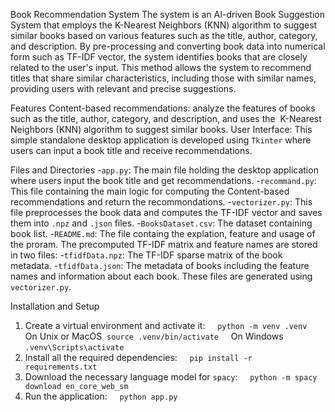 
Book Recommendation System
The system is an AI-driven Book Suggestion System that employs the K-Nearest Neighbors (KNN) algorithm to suggest similar books based on various features such as the title, author, category, and description. By pre-processing and converting book data into numerical form such as TF-IDF vector, the system identifies books that are closely related to the user's input. This method allows the system to recommend titles that share similar characteristics, including those with similar names, providing users with relevant and precise suggestions.

Features
Content-based recommendations: analyze the features of books such as the title, author, category, and description, and uses the  K-Nearest Neighbors (KNN) algorithm to suggest similar books.
User Interface: This simple standalone desktop application is developed using `Tkinter` where users can input a book title and receive recommendations.

Files and Directories
-`app.py`: The main file holding the desktop application where users input the book title and get recommendations.
-`recommand.py`: This file containing the main logic for computing the Content-based recommendations and return the recommondations.
-`vectorizer.py`: This file preprocesses the book data and computes the TF-IDF vector and saves them into `.npz` and `.json` files.
-`BooksDataset.csv`: The dataset containing book list.
-`README.md`: The file containg the explation, feature and usage of the proram.
The precomputed TF-IDF matrix and feature names are stored in two files:
    -`tfidfData.npz`: The TF-IDF sparse matrix of the book metadata.
    -`tfidfData.json`: The metadata of books including the feature names and information about each book.
These files are generated using `vectorizer.py`.

Installation and Setup
1. Create a virtual environment and activate it:
    `python -m venv .venv`
    On Unix or MacOS  `source .venv/bin/activate` 
    On Windows `.venv\Scripts\activate`
2. Install all the required dependencies:
    `pip install -r requirements.txt`
3. Download the necessary language model for `spacy`:
    `python -m spacy download en_core_web_sm`
4. Run the application:
    `python app.py`




